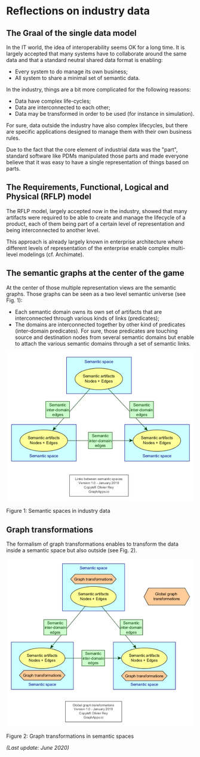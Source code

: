# Reflections on industry data

## The Graal of the single data model

In the IT world, the idea of interoperability seems OK for a long time. It is largely accepted that many systems have to collaborate around the same data and that a standard neutral shared data format is enabling:

  * Every system to do manage its own business;
  * All system to share a minimal set of semantic data.

In the industry, things are a bit more complicated for the following reasons:

  * Data have complex life-cycles;
  * Data are interconnected to each other;
  * Data may be transformed in order to be used (for instance in simulation).
  
For sure, data outside the industry have also complex lifecycles, but there are specific applications designed to manage them with their own business rules.

Due to the fact that the core element of industrial data was the "part", standard software like PDMs manipulated those parts and made everyone believe that it was easy to have a single representation of things based on parts.

## The Requirements, Functional, Logical and Physical (RFLP) model

The RFLP model, largely accepted now in the industry, showed that many artifacts were required to be able to create and manage the lifecycle of a product, each of them being part of a certain level of representation and being interconnected to another level.

This approach is already largely known in enterprise architecture where different levels of representation of the enterprise enable complex multi-level modelings (cf. Archimate).

## The semantic graphs at the center of the game

At the center of those multiple representation views are the semantic graphs. Those graphs can be seen as a two level semantic universe (see Fig. 1):

  * Each semantic domain owns its own set of artifacts that are interconnected through various kinds of links (predicates);
  * The domains are interconnected together by other kind of predicates (inter-domain predicates). For sure, those predicates are touching source and destination nodes from several semantic domains but enable to attach the various semantic domains through a set of semantic links.

![Semantic spaces in industry data](../yed/industry-data.png)

Figure 1: Semantic spaces in industry data

## Graph transformations

The formalism of graph transformations enables to transform the data inside a semantic space but also outside (see Fig. 2).

![Semantic graph transformations in industry data](../yed/industry-data-gt.png)

Figure 2: Graph transformations in semantic spaces

*(Last update: June 2020)*